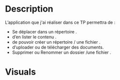 # Description

L’application que  j'ai réaliser dans ce TP permettra de  :


 - Se déplacer dans un répertoire .
 - d’en lister le contenu . 
 - de pouvoir créer un répertoire / une fichier .
 - d’uploader ou de télécharger des documents.
 - Supprimer ou Renommer un dossier /une fichier .
 
# Visuals
